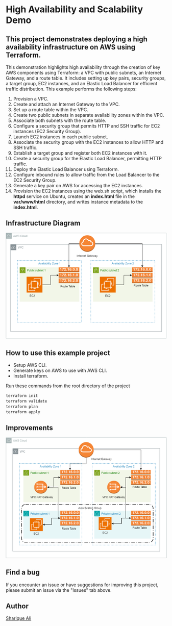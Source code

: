 # High Availability and Scalability Demo

## This project demonstrates deploying a high availability infrastructure on AWS using Terraform.

This demonstration highlights high availability through the creation of key AWS components using Terraform: a VPC with public subnets, an Internet Gateway, and a route table. It includes setting up key pairs, security groups, a target group, EC2 instances, and an Elastic Load Balancer for efficient traffic distribution. This example performs the following steps:

1. Provision a VPC.
2. Create and attach an Internet Gateway to the VPC.
3. Set up a route table within the VPC.
4. Create two public subnets in separate availability zones within the VPC.
5. Associate both subnets with the route table.
6. Configure a security group that permits HTTP and SSH traffic for EC2 instances (EC2 Security Group).
7. Launch EC2 instances in each public subnet.
8. Associate the security group with the EC2 instances to allow HTTP and SSH traffic.
9. Establish a target group and register both EC2 instances with it.
10. Create a security group for the Elastic Load Balancer, permitting HTTP traffic.
11. Deploy the Elastic Load Balancer using Terraform.
12. Configure inbound rules to allow traffic from the Load Balancer to the EC2 Security Group.
13. Generate a key pair on AWS for accessing the EC2 instances.
14. Provision the EC2 instances using the web.sh script, which installs the __httpd__ service on Ubuntu, creates an __index.html__ file in the __var/www/html__ directory, and writes instance metadata to the __index.html__.

## Infrastructure Diagram
![Infrastructure Diagram](./HighAvailability.01.png)


## How to use this example project
* Setup AWS CLI.
* Generate keys on AWS to use with AWS CLI.
* Install terraform.

Run these commands from the root directory of the project
```bash
terraform init
terraform validate
terraform plan
terraform apply
```
## Improvements
![Improve Infrastructure Diagram](./HighAvailability.02.png)


## Find a bug
If you encounter an issue or have suggestions for improving this project, please submit an issue via the "Issues" tab above.

## Author

[Sharique Ali](https://github.com/sharique-tech1987)

